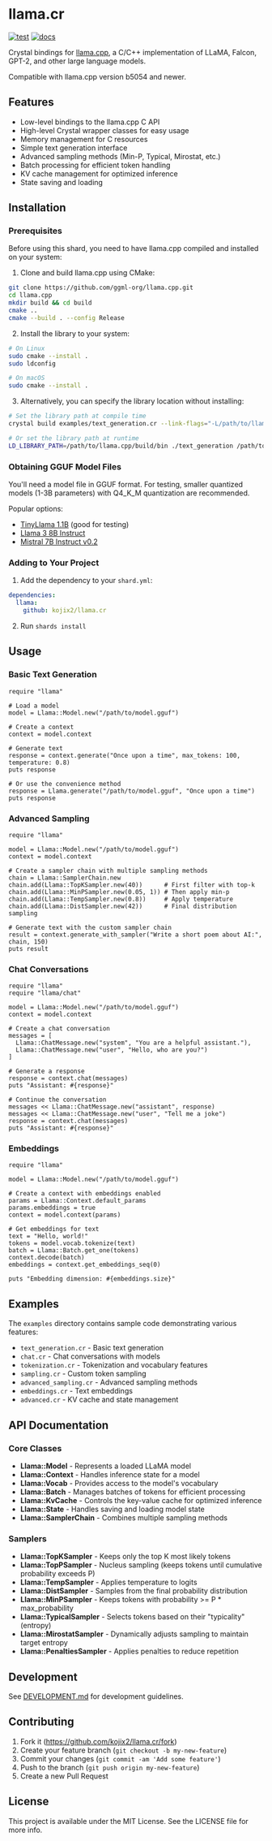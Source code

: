 # llama.cr

[![test](https://github.com/kojix2/llama.cr/actions/workflows/test.yml/badge.svg)](https://github.com/kojix2/llama.cr/actions/workflows/test.yml)
[![docs](https://img.shields.io/badge/docs-latest-blue.svg)](https://kojix2.github.io/llama.cr)

Crystal bindings for [llama.cpp](https://github.com/ggml-org/llama.cpp), a C/C++ implementation of LLaMA, Falcon, GPT-2, and other large language models.

Compatible with llama.cpp version b5054 and newer.

## Features

- Low-level bindings to the llama.cpp C API
- High-level Crystal wrapper classes for easy usage
- Memory management for C resources
- Simple text generation interface
- Advanced sampling methods (Min-P, Typical, Mirostat, etc.)
- Batch processing for efficient token handling
- KV cache management for optimized inference
- State saving and loading

## Installation

### Prerequisites

Before using this shard, you need to have llama.cpp compiled and installed on your system:

1. Clone and build llama.cpp using CMake:

```bash
git clone https://github.com/ggml-org/llama.cpp.git
cd llama.cpp
mkdir build && cd build
cmake ..
cmake --build . --config Release
```

2. Install the library to your system:

```bash
# On Linux
sudo cmake --install .
sudo ldconfig

# On macOS
sudo cmake --install .
```

3. Alternatively, you can specify the library location without installing:

```bash
# Set the library path at compile time
crystal build examples/text_generation.cr --link-flags="-L/path/to/llama.cpp/build/bin"

# Or set the library path at runtime
LD_LIBRARY_PATH=/path/to/llama.cpp/build/bin ./text_generation /path/to/model.gguf "Your prompt here"
```

### Obtaining GGUF Model Files

You'll need a model file in GGUF format. For testing, smaller quantized models (1-3B parameters) with Q4_K_M quantization are recommended.

Popular options:

- [TinyLlama 1.1B](https://huggingface.co/TheBloke/TinyLlama-1.1B-Chat-v1.0-GGUF) (good for testing)
- [Llama 3 8B Instruct](https://huggingface.co/TheBloke/Llama-3-8B-Instruct-GGUF)
- [Mistral 7B Instruct v0.2](https://huggingface.co/TheBloke/Mistral-7B-Instruct-v0.2-GGUF)

### Adding to Your Project

1. Add the dependency to your `shard.yml`:

```yaml
dependencies:
  llama:
    github: kojix2/llama.cr
```

2. Run `shards install`

## Usage

### Basic Text Generation

```crystal
require "llama"

# Load a model
model = Llama::Model.new("/path/to/model.gguf")

# Create a context
context = model.context

# Generate text
response = context.generate("Once upon a time", max_tokens: 100, temperature: 0.8)
puts response

# Or use the convenience method
response = Llama.generate("/path/to/model.gguf", "Once upon a time")
puts response
```

### Advanced Sampling

```crystal
require "llama"

model = Llama::Model.new("/path/to/model.gguf")
context = model.context

# Create a sampler chain with multiple sampling methods
chain = Llama::SamplerChain.new
chain.add(Llama::TopKSampler.new(40))      # First filter with top-k
chain.add(Llama::MinPSampler.new(0.05, 1)) # Then apply min-p
chain.add(Llama::TempSampler.new(0.8))     # Apply temperature
chain.add(Llama::DistSampler.new(42))      # Final distribution sampling

# Generate text with the custom sampler chain
result = context.generate_with_sampler("Write a short poem about AI:", chain, 150)
puts result
```

### Chat Conversations

```crystal
require "llama"
require "llama/chat"

model = Llama::Model.new("/path/to/model.gguf")
context = model.context

# Create a chat conversation
messages = [
  Llama::ChatMessage.new("system", "You are a helpful assistant."),
  Llama::ChatMessage.new("user", "Hello, who are you?")
]

# Generate a response
response = context.chat(messages)
puts "Assistant: #{response}"

# Continue the conversation
messages << Llama::ChatMessage.new("assistant", response)
messages << Llama::ChatMessage.new("user", "Tell me a joke")
response = context.chat(messages)
puts "Assistant: #{response}"
```

### Embeddings

```crystal
require "llama"

model = Llama::Model.new("/path/to/model.gguf")

# Create a context with embeddings enabled
params = Llama::Context.default_params
params.embeddings = true
context = model.context(params)

# Get embeddings for text
text = "Hello, world!"
tokens = model.vocab.tokenize(text)
batch = Llama::Batch.get_one(tokens)
context.decode(batch)
embeddings = context.get_embeddings_seq(0)

puts "Embedding dimension: #{embeddings.size}"
```

## Examples

The `examples` directory contains sample code demonstrating various features:

- `text_generation.cr` - Basic text generation
- `chat.cr` - Chat conversations with models
- `tokenization.cr` - Tokenization and vocabulary features
- `sampling.cr` - Custom token sampling
- `advanced_sampling.cr` - Advanced sampling methods
- `embeddings.cr` - Text embeddings
- `advanced.cr` - KV cache and state management

## API Documentation

### Core Classes

- **Llama::Model** - Represents a loaded LLaMA model
- **Llama::Context** - Handles inference state for a model
- **Llama::Vocab** - Provides access to the model's vocabulary
- **Llama::Batch** - Manages batches of tokens for efficient processing
- **Llama::KvCache** - Controls the key-value cache for optimized inference
- **Llama::State** - Handles saving and loading model state
- **Llama::SamplerChain** - Combines multiple sampling methods

### Samplers

- **Llama::TopKSampler** - Keeps only the top K most likely tokens
- **Llama::TopPSampler** - Nucleus sampling (keeps tokens until cumulative probability exceeds P)
- **Llama::TempSampler** - Applies temperature to logits
- **Llama::DistSampler** - Samples from the final probability distribution
- **Llama::MinPSampler** - Keeps tokens with probability >= P \* max_probability
- **Llama::TypicalSampler** - Selects tokens based on their "typicality" (entropy)
- **Llama::MirostatSampler** - Dynamically adjusts sampling to maintain target entropy
- **Llama::PenaltiesSampler** - Applies penalties to reduce repetition

## Development

See [DEVELOPMENT.md](DEVELOPMENT.md) for development guidelines.

## Contributing

1. Fork it (<https://github.com/kojix2/llama.cr/fork>)
2. Create your feature branch (`git checkout -b my-new-feature`)
3. Commit your changes (`git commit -am 'Add some feature'`)
4. Push to the branch (`git push origin my-new-feature`)
5. Create a new Pull Request

## License

This project is available under the MIT License. See the LICENSE file for more info.
